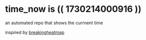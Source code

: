 # time_now is (( 1730214000916 ))

an automated repo that shows the currnent time

inspired by [breakingheatmap](https://github.com/breakingheatmap/breakingheatmap)